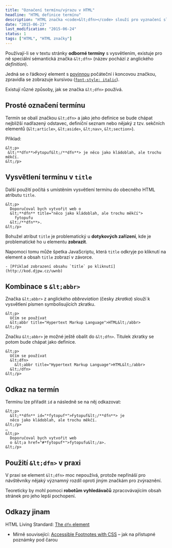 ```yaml
---
title: "Označení termínu/výrazu v HTML"
headline: "HTML definice termínu"
description: "HTML značka <code>&lt;dfn></code> slouží pro vyznačení slovního spojení termínu/výrazu."
date: "2015-06-23"
last_modification: "2015-06-24"
status: 1
tags: ["HTML", "HTML značky"]
---
```


Používají-li se v textu stránky **odborné termíny** s vysvětlením, existuje pro ně speciální sémantická značka `&lt;dfn>` (název pochází z anglického *definition*).

Jedná se o řádkový element s [povinnou](/html-znacky#povinne) počáteční i koncovou značkou, zpravidla se zobrazuje kursivou ([`font-style: italic`](/font#style)).

Existují různé způsoby, jak se značka `&lt;dfn>` používá.

## Prosté označení termínu

Termín se obalí značkou `&lt;dfn>` a jako jeho definice se bude chápat nejbližší nadřazený odstavec, definiční seznam nebo nějaký z tzv. sekčních elementů (`&lt;article>`, `&lt;aside>`, `&lt;nav>`, `&lt;section>`).

Příklad:

```
&lt;p>
 &lt;**dfn**>Fytopuf&lt;/**dfn**> je něco jako kládoblah, ale trochu měkčí.
&lt;/p>
```

## Vysvětlení termínu v `title`

Další použití počítá s umístěním vysvětlení termínu do obecného HTML atributu `title`.

```
&lt;p>
  Doporučoval bych vytvořit web o 
  &lt;**dfn** title="něco jako kládoblah, ale trochu měkčí">
    fytopufu
  &lt;/**dfn**>.
&lt;/p>
```

Bohužel atribut `title` je problematický u **dotykových zařízení**, kde je problematické ho u elementu **zobrazit**.

Napomoci tomu může špetka JavaScriptu, která `title` odkryje po kliknutí na element a obsah `title` zobrazí v závorce.

    - [Příklad zobrazení obsahu `title` po kliknutí](http://kod.djpw.cz/uwnb)

## Kombinace s `&lt;abbr>`

Značka `&lt;abbr>` z anglického *abbreviation* (česky *zkratka*) slouží k vysvětlení písmen symbolisujících zkratku.

```
&lt;p>
  Učím se používat 
  &lt;abbr title="Hypertext Markup Language">HTML&lt;/abbr>
&lt;/p>
```

Značku `&lt;abbr>` je možné ještě obalit do `&lt;dfn>`. Titulek zkratky se potom bude chápat jako definice.

```
&lt;p>
  Učím se používat 
  &lt;dfn>
    &lt;abbr title="Hypertext Markup Language">HTML&lt;/abbr>
  &lt;/dfn>
&lt;/p>
```

## Odkaz na termín

Termínu lze přiřadit `id` a následně se na něj odkazovat:

```
&lt;p>
  &lt;**dfn** id="*fytopuf*">Fytopuf&lt;/**dfn**> je 
  něco jako kládoblah, ale trochu měkčí.
&lt;/p>
…
&lt;p>
  Doporučoval bych vytvořit web 
  o &lt;a href="#*fytopuf*">fytopufu&lt;/a>.
&lt;/p>
```

## Použití `&lt;dfn>` v praxi

V praxi se element `&lt;dfn>` moc nepoužívá, protože nepřináší pro návštěvníky nějaký významný rozdíl oproti jiným značkám pro zvýraznění.

Teoreticky by mohl pomoci **robotům vyhledávačů** zpracovávajícím obsah stránek pro jeho lepší pochopení.

## Odkazy jinam

  HTML
    Living Standard: [The `dfn` element](https://html.spec.whatwg.org/multipage/semantics.html#the-dfn-element)
  
  - Mírně související: [Accessible Footnotes with CSS](http://www.sitepoint.com/accessible-footnotes-css/) – jak na přístupné poznámky pod čarou